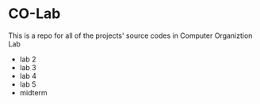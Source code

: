 # CO-Lab
This is a repo for all of the projects' source codes in Computer Organiztion Lab

* lab 2
* lab 3
* lab 4
* lab 5
* midterm
